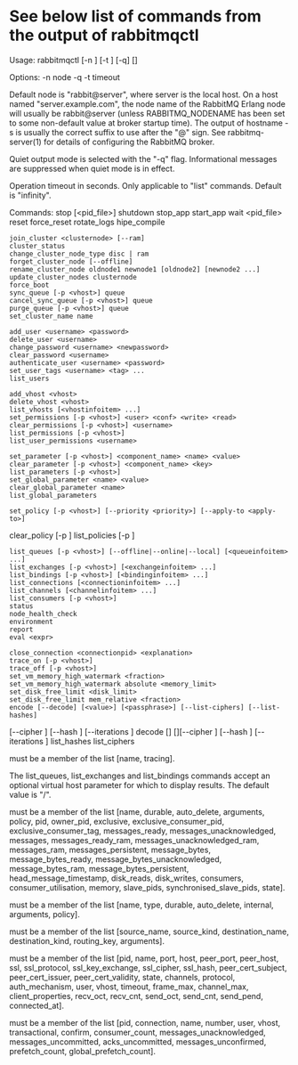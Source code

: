 # See below list of commands from the output of rabbitmqctl 

Usage:
rabbitmqctl [-n <node>] [-t <timeout>] [-q] <command> [<command options>]

Options:
    -n node
    -q
    -t timeout

Default node is "rabbit@server", where server is the local host. On a host
named "server.example.com", the node name of the RabbitMQ Erlang node will
usually be rabbit@server (unless RABBITMQ_NODENAME has been set to some
non-default value at broker startup time). The output of hostname -s is usually
the correct suffix to use after the "@" sign. See rabbitmq-server(1) for
details of configuring the RabbitMQ broker.

Quiet output mode is selected with the "-q" flag. Informational messages are
suppressed when quiet mode is in effect.

Operation timeout in seconds. Only applicable to "list" commands. Default is
"infinity".

Commands:
    stop [<pid_file>]
    shutdown
    stop_app
    start_app
    wait <pid_file>
    reset
    force_reset
    rotate_logs <suffix>
    hipe_compile <directory>

    join_cluster <clusternode> [--ram]
    cluster_status
    change_cluster_node_type disc | ram
    forget_cluster_node [--offline]
    rename_cluster_node oldnode1 newnode1 [oldnode2] [newnode2 ...]
    update_cluster_nodes clusternode
    force_boot
    sync_queue [-p <vhost>] queue
    cancel_sync_queue [-p <vhost>] queue
    purge_queue [-p <vhost>] queue
    set_cluster_name name

    add_user <username> <password>
    delete_user <username>
    change_password <username> <newpassword>
    clear_password <username>
    authenticate_user <username> <password>
    set_user_tags <username> <tag> ...
    list_users

    add_vhost <vhost>
    delete_vhost <vhost>
    list_vhosts [<vhostinfoitem> ...]
    set_permissions [-p <vhost>] <user> <conf> <write> <read>
    clear_permissions [-p <vhost>] <username>
    list_permissions [-p <vhost>]
    list_user_permissions <username>

    set_parameter [-p <vhost>] <component_name> <name> <value>
    clear_parameter [-p <vhost>] <component_name> <key>
    list_parameters [-p <vhost>]
    set_global_parameter <name> <value>
    clear_global_parameter <name>
    list_global_parameters

    set_policy [-p <vhost>] [--priority <priority>] [--apply-to <apply-to>]
<name> <pattern>  <definition>
    clear_policy [-p <vhost>] <name>
    list_policies [-p <vhost>]

    list_queues [-p <vhost>] [--offline|--online|--local] [<queueinfoitem> ...]
    list_exchanges [-p <vhost>] [<exchangeinfoitem> ...]
    list_bindings [-p <vhost>] [<bindinginfoitem> ...]
    list_connections [<connectioninfoitem> ...]
    list_channels [<channelinfoitem> ...]
    list_consumers [-p <vhost>]
    status
    node_health_check
    environment
    report
    eval <expr>

    close_connection <connectionpid> <explanation>
    trace_on [-p <vhost>]
    trace_off [-p <vhost>]
    set_vm_memory_high_watermark <fraction>
    set_vm_memory_high_watermark absolute <memory_limit>
    set_disk_free_limit <disk_limit>
    set_disk_free_limit mem_relative <fraction>
    encode [--decode] [<value>] [<passphrase>] [--list-ciphers] [--list-hashes]
[--cipher <cipher>] [--hash <hash>] [--iterations <iterations>]
    decode [<value>] [<passphrase>][--cipher <cipher>] [--hash <hash>]
[--iterations <iterations>]
    list_hashes
    list_ciphers

<vhostinfoitem> must be a member of the list [name, tracing].

The list_queues, list_exchanges and list_bindings commands accept an optional
virtual host parameter for which to display results. The default value is "/".

<queueinfoitem> must be a member of the list [name, durable, auto_delete,
arguments, policy, pid, owner_pid, exclusive, exclusive_consumer_pid,
exclusive_consumer_tag, messages_ready, messages_unacknowledged, messages,
messages_ready_ram, messages_unacknowledged_ram, messages_ram,
messages_persistent, message_bytes, message_bytes_ready,
message_bytes_unacknowledged, message_bytes_ram, message_bytes_persistent,
head_message_timestamp, disk_reads, disk_writes, consumers,
consumer_utilisation, memory, slave_pids, synchronised_slave_pids, state].

<exchangeinfoitem> must be a member of the list [name, type, durable,
auto_delete, internal, arguments, policy].

<bindinginfoitem> must be a member of the list [source_name, source_kind,
destination_name, destination_kind, routing_key, arguments].

<connectioninfoitem> must be a member of the list [pid, name, port, host,
peer_port, peer_host, ssl, ssl_protocol, ssl_key_exchange, ssl_cipher,
ssl_hash, peer_cert_subject, peer_cert_issuer, peer_cert_validity, state,
channels, protocol, auth_mechanism, user, vhost, timeout, frame_max,
channel_max, client_properties, recv_oct, recv_cnt, send_oct, send_cnt,
send_pend, connected_at].

<channelinfoitem> must be a member of the list [pid, connection, name, number,
user, vhost, transactional, confirm, consumer_count, messages_unacknowledged,
messages_uncommitted, acks_uncommitted, messages_unconfirmed, prefetch_count,
global_prefetch_count].
